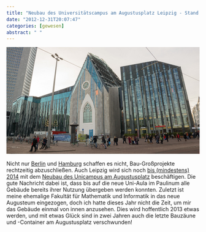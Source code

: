 ```yaml
---
title: "Neubau des Universitätscampus am Augustusplatz Leipzig - Stand 2012"
date: "2012-12-31T20:07:47"
categories: [gewesen]
abstract: " "
---
```


![Der neue Universitätscampus am Augustusplatz](leipzig2012.jpg)

Nicht nur [Berlin](http://de.wikipedia.org/wiki/Flughafen_Berlin_Brandenburg#Kosten.2C_Finanzierung_und_Verz.C3.B6gerungen) und [Hamburg](http://de.wikipedia.org/wiki/Elbphilharmonie#2007_bis_2012:_Bau) schaffen es nicht, Bau-Großprojekte rechtzeitig abzuschließen. Auch Leipzig wird sich noch [bis (mindestens) 2014](http://www.student-leipzig.de/artikel/die-unendliche-baustelle) mit dem [Neubau des Unicampus am Augustusplatz](http://www.zv.uni-leipzig.de/universitaet/profil/entwicklungen/baugeschehen/der-campus-in-der-uebersicht.html) beschäftigen. Die gute Nachricht dabei ist, dass bis auf die neue Uni-Aula im Paulinum alle Gebäude bereits ihrer Nutzung übergeben werden konnten. Zuletzt ist meine ehemalige Fakultät für Mathematik und Informatik in das neue Augusteum eingezogen, doch ich hatte dieses Jahr nicht die Zeit, um mir das Gebäude einmal von innen anzusehen. Dies wird hoffentlich 2013 etwas werden, und mit etwas Glück sind in zwei Jahren auch die letzte Bauzäune und -Container am Augustusplatz verschwunden!
